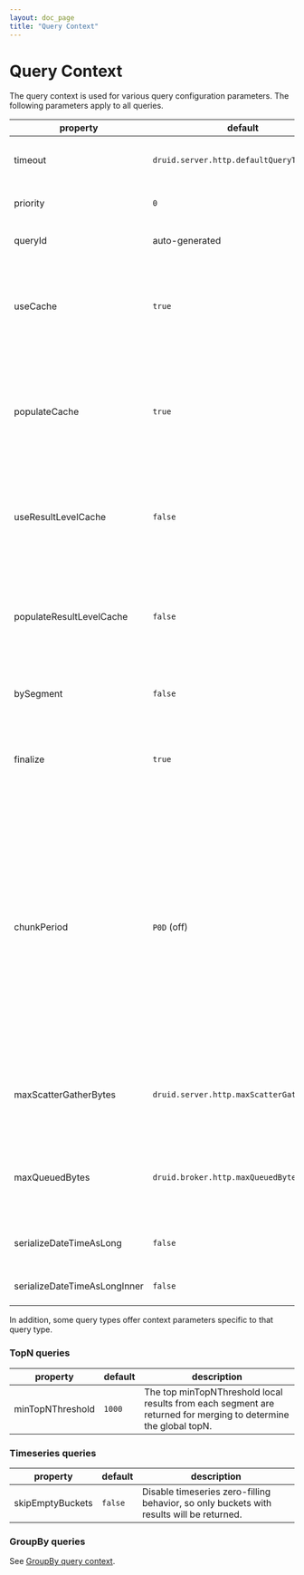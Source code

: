 ```yaml
---
layout: doc_page
title: "Query Context"
---
```


<!--
  ~ Licensed to the Apache Software Foundation (ASF) under one
  ~ or more contributor license agreements.  See the NOTICE file
  ~ distributed with this work for additional information
  ~ regarding copyright ownership.  The ASF licenses this file
  ~ to you under the Apache License, Version 2.0 (the
  ~ "License"); you may not use this file except in compliance
  ~ with the License.  You may obtain a copy of the License at
  ~
  ~   http://www.apache.org/licenses/LICENSE-2.0
  ~
  ~ Unless required by applicable law or agreed to in writing,
  ~ software distributed under the License is distributed on an
  ~ "AS IS" BASIS, WITHOUT WARRANTIES OR CONDITIONS OF ANY
  ~ KIND, either express or implied.  See the License for the
  ~ specific language governing permissions and limitations
  ~ under the License.
  -->

# Query Context

The query context is used for various query configuration parameters. The following parameters apply to all queries.

|property         |default                                 | description          |
|-----------------|----------------------------------------|----------------------|
|timeout          | `druid.server.http.defaultQueryTimeout`| Query timeout in millis, beyond which unfinished queries will be cancelled. 0 timeout means `no timeout`. To set the default timeout, see [broker configuration](../configuration/index.html#broker) |
|priority         | `0`                                    | Query Priority. Queries with higher priority get precedence for computational resources.|
|queryId          | auto-generated                         | Unique identifier given to this query. If a query ID is set or known, this can be used to cancel the query |
|useCache         | `true`                                 | Flag indicating whether to leverage the query cache for this query. When set to false, it disables reading from the query cache for this query. When set to true, Druid uses druid.broker.cache.useCache or druid.historical.cache.useCache to determine whether or not to read from the query cache |
|populateCache    | `true`                                 | Flag indicating whether to save the results of the query to the query cache. Primarily used for debugging. When set to false, it disables saving the results of this query to the query cache. When set to true, Druid uses druid.broker.cache.populateCache or druid.historical.cache.populateCache to determine whether or not to save the results of this query to the query cache |
|useResultLevelCache         | `false`                                 | Flag indicating whether to leverage the result level cache for this query. When set to false, it disables reading from the query cache for this query. When set to true, Druid uses druid.broker.cache.useResultLevelCache to determine whether or not to read from the query cache |
|populateResultLevelCache    | `false`                                 | Flag indicating whether to save the results of the query to the result level cache. Primarily used for debugging. When set to false, it disables saving the results of this query to the query cache. When set to true, Druid uses druid.broker.cache.populateCache to determine whether or not to save the results of this query to the query cache |
|bySegment        | `false`                                | Return "by segment" results. Primarily used for debugging, setting it to `true` returns results associated with the data segment they came from |
|finalize         | `true`                                 | Flag indicating whether to "finalize" aggregation results. Primarily used for debugging. For instance, the `hyperUnique` aggregator will return the full HyperLogLog sketch instead of the estimated cardinality when this flag is set to `false` |
|chunkPeriod      | `P0D` (off)                            | At the broker node level, long interval queries (of any type) may be broken into shorter interval queries to parallelize merging more than normal. Broken up queries will use a larger share of cluster resources, but, if you use groupBy "v1, it may be able to complete faster as a result. Use ISO 8601 periods. For example, if this property is set to `P1M` (one month), then a query covering a year would be broken into 12 smaller queries. The broker uses its query processing executor service to initiate processing for query chunks, so make sure "druid.processing.numThreads" is configured appropriately on the broker. [groupBy queries](groupbyquery.html) do not support chunkPeriod by default, although they do if using the legacy "v1" engine. This context is deprecated since it's only useful for groupBy "v1", and will be removed in the future releases.|
|maxScatterGatherBytes| `druid.server.http.maxScatterGatherBytes` | Maximum number of bytes gathered from data nodes such as historicals and realtime processes to execute a query. This parameter can be used to further reduce `maxScatterGatherBytes` limit at query time. See [broker configuration](../configuration/index.html#broker) for more details.|
|maxQueuedBytes       | `druid.broker.http.maxQueuedBytes`        | Maximum number of bytes queued per query before exerting backpressure on the channel to the data server. Similar to `maxScatterGatherBytes`, except unlike that configuration, this one will trigger backpressure rather than query failure. Zero means disabled.|
|serializeDateTimeAsLong| `false`       | If true, DateTime is serialized as long in the result returned by broker and the data transportation between broker and compute node|
|serializeDateTimeAsLongInner| `false`  | If true, DateTime is serialized as long in the data transportation between broker and compute node|

In addition, some query types offer context parameters specific to that query type.

### TopN queries

|property         |default              | description          |
|-----------------|---------------------|----------------------|
|minTopNThreshold | `1000`              | The top minTopNThreshold local results from each segment are returned for merging to determine the global topN. |

### Timeseries queries

|property         |default              | description          |
|-----------------|---------------------|----------------------|
|skipEmptyBuckets | `false`             | Disable timeseries zero-filling behavior, so only buckets with results will be returned. |

### GroupBy queries

See [GroupBy query context](groupbyquery.html#query-context).
